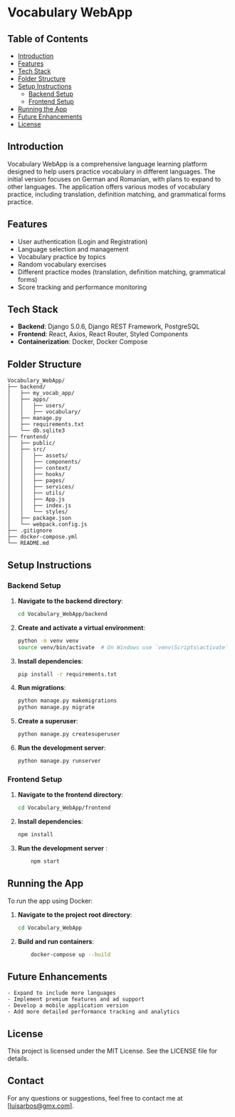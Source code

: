 # Vocabulary WebApp

## Table of Contents
- [Introduction](#introduction)
- [Features](#features)
- [Tech Stack](#tech-stack)
- [Folder Structure](#folder-structure)
- [Setup Instructions](#setup-instructions)
  - [Backend Setup](#backend-setup)
  - [Frontend Setup](#frontend-setup)
- [Running the App](#running-the-app)
- [Future Enhancements](#future-enhancements)
- [License](#license)

## Introduction
Vocabulary WebApp is a comprehensive language learning platform designed to help users practice vocabulary in different languages. The initial version focuses on German and Romanian, with plans to expand to other languages. The application offers various modes of vocabulary practice, including translation, definition matching, and grammatical forms practice.

## Features
- User authentication (Login and Registration)
- Language selection and management
- Vocabulary practice by topics
- Random vocabulary exercises
- Different practice modes (translation, definition matching, grammatical forms)
- Score tracking and performance monitoring

## Tech Stack
- **Backend**: Django 5.0.6, Django REST Framework, PostgreSQL
- **Frontend**: React, Axios, React Router, Styled Components
- **Containerization**: Docker, Docker Compose

## Folder Structure
```plaintext
Vocabulary_WebApp/
├── backend/
│   ├── my_vocab_app/
│   ├── apps/
│   │   ├── users/
│   │   ├── vocabulary/
│   ├── manage.py
│   ├── requirements.txt
│   └── db.sqlite3
├── frontend/
│   ├── public/
│   ├── src/
│   │   ├── assets/
│   │   ├── components/
│   │   ├── context/
│   │   ├── hooks/
│   │   ├── pages/
│   │   ├── services/
│   │   ├── utils/
│   │   ├── App.js
│   │   ├── index.js
│   │   └── styles/
│   ├── package.json
│   └── webpack.config.js
├── .gitignore
├── docker-compose.yml
└── README.md
```

## Setup Instructions
### Backend Setup
1. **Navigate to the backend directory**:
    ```bash
    cd Vocabulary_WebApp/backend
    ```

2. **Create and activate a virtual environment**:
    ```bash
    python -m venv venv
    source venv/bin/activate  # On Windows use `venv\Scripts\activate`
    ```

3. **Install dependencies**:
    ```bash
    pip install -r requirements.txt
    ```

4. **Run migrations**:
    ```bash
    python manage.py makemigrations
    python manage.py migrate
    ```

5. **Create a superuser**:
    ```bash
    python manage.py createsuperuser
    ```

6. **Run the development server**:
    ```bash
    python manage.py runserver
    ```

 ### Frontend Setup

1. **Navigate to the frontend directory**:
    ```bash
    cd Vocabulary_WebApp/frontend
    ```

2. **Install dependencies**:
    ```bash
    npm install
    ```

3. **Run the development server** :
    ```bash
        npm start
    ```

## Running the App

To run the app using Docker:

1. **Navigate to the project root directory**:
    ```bash
    cd Vocabulary_WebApp
    ```

2. **Build and run containers**:
    ```bash
        docker-compose up --build
    ```

## Future Enhancements

    - Expand to include more languages
    - Implement premium features and ad support
    - Develop a mobile application version
    - Add more detailed performance tracking and analytics

## License

This project is licensed under the MIT License. See the LICENSE file for details.

## Contact

For any questions or suggestions, feel free to contact me at [luisarbos@gmx.com].